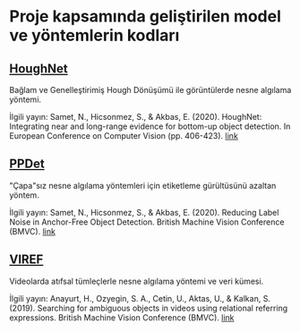 #  Proje kapsamında geliştirilen model ve yöntemlerin kodları

## [HoughNet](https://github.com/nerminsamet/houghnet) 

Bağlam ve Genelleştirimiş Hough Dönüşümü ile görüntülerde nesne algılama yöntemi. 

İlgili yayın: Samet, N., Hicsonmez, S., & Akbas, E. (2020). HoughNet: Integrating near and long-range evidence for bottom-up object detection. In European Conference on Computer Vision (pp. 406-423).  [link](https://link.springer.com/chapter/10.1007/978-3-030-58595-2_25)

## [PPDet](https://github.com/nerminsamet/ppdet)

"Çapa"sız nesne algılama yöntemleri için etiketleme gürültüsünü azaltan yöntem. 

İlgili yayın: Samet, N., Hicsonmez, S., & Akbas, E. (2020). Reducing Label Noise in Anchor-Free Object Detection. British Machine Vision Conference (BMVC). [link](https://www.bmvc2020-conference.com/conference/papers/paper_0737.html)

## [VIREF](https://github.com/hazananayurt/viref)

Videolarda atıfsal tümleçlerle nesne algılama yöntemi ve veri kümesi. 

İlgili yayın: Anayurt, H., Ozyegin, S. A., Cetin, U., Aktas, U., & Kalkan, S. (2019). Searching for ambiguous objects in videos using relational referring expressions. British Machine Vision Conference (BMVC). [link](https://bmvc2019.org/wp-content/uploads/papers/0697-paper.pdf)
